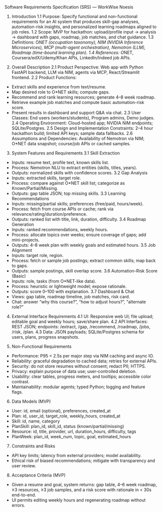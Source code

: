 Software Requirements Specification (SRS) — WorkWise Noesis

1. Introduction
1.1 Purpose: Specify functional and non-functional requirements for an AI system that produces skill-gap analyses, automation-risk insights, and personalized learning roadmaps aligned to job roles.
1.2 Scope: MVP for hackathon: upload/profile input → analysis → dashboard with gaps, roadmap, job matches, and chat guidance.
1.3 Definitions: O*NET (occupation taxonomy), NIM (NVIDIA Inference Microservices), MCP (multi-agent orchestration), Nemotron (LLM), Roadmap (time-bound learning plan).
1.4 References: O*NET, Coursera/edX/Udemy/Khan APIs, LinkedIn/Indeed job APIs.

2. Overall Description
2.1 Product Perspective: Web app with Python FastAPI backend, LLM via NIM, agents via MCP, React/Streamlit frontend.
2.2 Product Functions:
- Extract skills and experience from text/resume.
- Map desired role to O*NET skills; compute gaps.
- Recommend and rank learning resources; generate 4–8 week roadmap.
- Retrieve example job matches and compute basic automation-risk score.
- Present results in dashboard and support Q&A via chat.
2.3 User Classes: End users (workers/students), Program admins, Demo judges.
2.4 Operating Environment: Cloud-hosted app; NVIDIA NIM endpoints; SQLite/Postgres.
2.5 Design and Implementation Constraints: 2–4 hour hackathon build; limited API keys; sample data fallbacks.
2.6 Assumptions and Dependencies: Availability of Nemotron via NIM; O*NET data snapshot; course/job APIs or cached samples.

3. System Features and Requirements
3.1 Skill Extraction
- Inputs: resume text, profile text, known skills list.
- Process: Nemotron NLU to extract entities (skills, titles, years).
- Outputs: normalized skills with confidence scores.
3.2 Gap Analysis
- Inputs: extracted skills, target role.
- Process: compare against O*NET skill list; categorize as Known/Partial/Missing.
- Outputs: gap table JSON; top missing skills.
3.3 Learning Recommendations
- Inputs: missing/partial skills; preferences (free/paid, hours/week).
- Process: fetch from course APIs or cache; rank via relevance/rating/duration/preference.
- Outputs: ranked list with title, link, duration, difficulty.
3.4 Roadmap Generation
- Inputs: ranked recommendations, weekly hours.
- Process: allocate topics over weeks; ensure coverage of gaps; add mini-projects.
- Outputs: 4–8 week plan with weekly goals and estimated hours.
3.5 Job Alignment
- Inputs: target role, region.
- Process: fetch or sample job postings; extract common skills; map back to gaps.
- Outputs: sample postings, skill overlap score.
3.6 Automation-Risk Score (Basic)
- Inputs: role, tasks (from O*NET-like data).
- Process: heuristic or lightweight model; expose rationale.
- Outputs: score 0–100 with explanation.
3.7 Dashboard & Chat
- Views: gap table, roadmap timeline, job matches, risk card.
- Chat: answer “why this course?”, “how to adjust hours?”, “alternate role?”

4. External Interface Requirements
4.1 UI: Responsive web UI; file upload; editable goal and weekly hours; save/share plan.
4.2 API Interfaces: REST JSON; endpoints: /extract, /gap, /recommend, /roadmap, /jobs, /risk, /plan.
4.3 Data: JSON payloads; SQLite/Postgres schema for users, plans, progress snapshots.

5. Non-Functional Requirements
- Performance: P95 < 2.5s per major step via NIM caching and async IO.
- Reliability: graceful degradation to cached data; retries for external APIs.
- Security: do not store resumes without consent; redact PII; HTTPS.
- Privacy: explain purpose of data use; user-controlled deletion.
- Usability: clear tables, progress meters, and tooltips; accessible color contrast.
- Maintainability: modular agents; typed Python; logging and feature flags.

6. Data Models (MVP)
- User: id, email (optional), preferences, created_at
- Plan: id, user_id, target_role, weekly_hours, created_at
- Skill: id, name, category
- PlanSkill: plan_id, skill_id, status (known/partial/missing)
- Resource: id, title, provider, url, duration_hours, difficulty, tags
- PlanWeek: plan_id, week_num, topic, goal, estimated_hours

7. Constraints and Risks
- API key limits; latency from external providers; model availability.
- Ethical risk of biased recommendations; mitigate with transparency and user review.

8. Acceptance Criteria (MVP)
- Given a resume and goal, system returns: gap table, 4–6 week roadmap, ≥3 resources, ≥3 job samples, and a risk score with rationale in < 30s end-to-end.
- UI permits editing weekly hours and regenerating roadmap without errors.


